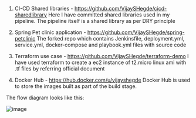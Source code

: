 1) CI-CD Shared libraries - https://github.com/VijaySHegde/cicd-sharedlibrary
Here I have committed shared libraries used in my pipeline. The pipeline itself is a shared library as per DRY principle

2) Spring Pet clinic application - https://github.com/VijaySHegde/spring-petclinic
The forked repo which contains Jenkinsfile, deployment.yml, service.yml, docker-compose and playbook.yml files with source code

3) Terraform use case - https://github.com/VijaySHegde/terraform-demo
 I have used terraform to create a ec2 instance of t2.micro linux ami with .tf files by referring official document

4) Docker Hub - https://hub.docker.com/u/vijayshegde
Docker Hub is used to store the images built as part of the build stage.


The flow diagram looks like this:

![image](https://user-images.githubusercontent.com/55663295/123195310-95b14280-d4c5-11eb-91ab-28b596271f3a.png)

